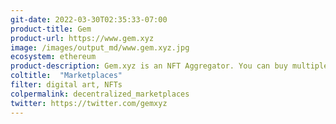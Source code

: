 ```yaml
---
git-date: 2022-03-30T02:35:33-07:00
product-title: Gem
product-url: https://www.gem.xyz
image: /images/output_md/www.gem.xyz.jpg
ecosystem: ethereum
product-description: Gem.xyz is an NFT Aggregator. You can buy multiple NFTs(aka swipe floor) using Gem Web 3 shopping cart, pay with any token and save up to 39% on gas fees.
coltitle:  "Marketplaces"
filter: digital art, NFTs
colpermalink: decentralized_marketplaces
twitter: https://twitter.com/gemxyz
---
```

